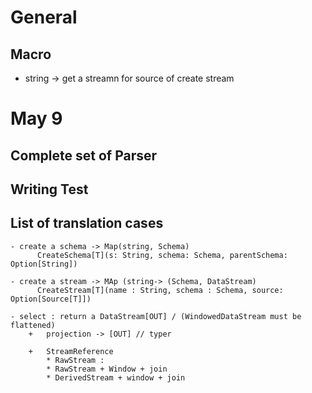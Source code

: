# General
## Macro
  - string -> get a streamn for source of create stream
  
# May 9

## Complete set of Parser

## Writing Test

## List of translation cases

    - create a schema -> Map(string, Schema)
          CreateSchema[T](s: String, schema: Schema, parentSchema: Option[String])

    - create a stream -> MAp (string-> (Schema, DataStream)
          CreateStream[T](name : String, schema : Schema, source: Option[Source[T]]) 
          
    - select : return a DataStream[OUT] / (WindowedDataStream must be flattened)
        +   projection -> [OUT] // typer
        
        +   StreamReference
            * RawStream : 
            * RawStream + Window + join
            * DerivedStream + window + join
            
            